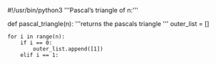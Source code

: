 #!/usr/bin/python3
'''Pascal’s triangle of n:'''


def pascal_triangle(n):
    '''returns the pascals triangle '''
    outer_list = []

    for i in range(n):
        if i == 0:
            outer_list.append([1])
        elif i == 1:
